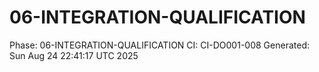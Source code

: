 # 06-INTEGRATION-QUALIFICATION
Phase: 06-INTEGRATION-QUALIFICATION
CI: CI-DO001-008
Generated: Sun Aug 24 22:41:17 UTC 2025
